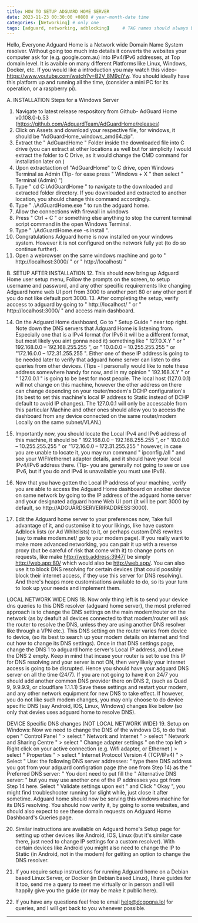 ```yaml
---
title: HOW TO SETUP ADGUARD HOME SERVER
date: 2023-11-23 00:30:00 +0800 # year-month-date time
categories: [Networking] # only one
tags: [adguard, networking, adblocking]     # TAG names should always be lowercase
---
```

Hello, Everyone Adguard Home is a Network wide Domain Name System resolver. Without going too much into details it converts the websites your computer ask for (e.g. google.com.au) into IPv4/IPv6 addresses, at Top domain level. It is avaible on many different Platforms like Linux, Windows, Docker, etc. If you would like a introduction you may watch this video- https://www.youtube.com/watch?v=B2V_8M9cjYw. You should ideally have this platform up and running all the time, (consider a mini PC for its operation, or a raspberry pi).

A. INSTALLATION Steps for a Windows Server 
1. Navigate to latest release respository from Github- AdGuard Home v0.108.0-b.53 (https://github.com/AdguardTeam/AdGuardHome/releases)
2. Click on Assets and download your respective file, for windows, it should be "AdGuardHome_windows_amd64.zip". 
3. Extract the " AdGuardHome " Folder inside the downloaded file into C drive (you can extract at other locations as well but for simplicity I would extract the folder to C Drive, as it would change the CMD command for installation later on.)
4. Upon extractaction of "AdGuardHome" to C drive, open Windows Terminal as Admin (Tip- for ease press " Windows + X " then select " Terminal (Admin) ")
5. Type " cd C:\AdGuardHome " to navigate to the downloaded and extracted folder directory. If you downloaded and extracted to another location, you should change this command accordingly. 
6. Type " .\AdGuardHome.exe " to run the adguard home.
7. Allow the connections with firewall in windows
8. Press " Ctrl + C " or something else anything to stop the current terminal script command in the open Windows Terminal.
9. Type " .\AdGuardHome.exe -s install ". 
10. Congratulations Adguard home is now installed on your windows system. However it is not configured on the network fully yet (to do so continue further).
11. Open a webrowser on the same windows machine and go to " http://localhost:3000/ " or " http://localhost/ "

B. SETUP AFTER INSTALLATION
12. This should now bring up Adguard Home user setup menu, Follow the prompts on the screen, to setup username and password, and any other specific requirements like changing Adguard home web UI port from 3000 to another port 80 or any other port if you do not like default port 3000. 
13. After completing the setup, verify acccess to adguard by going to " http://localhost/ " or " http://localhost:3000/ " and access main dashboard.

14. On the Adguard Home dashboard, Go to " Setup Guide " near top right. Note down the DNS servers that Adguard Home is listening from. Especially one that is a IPv4 format (for IPv6 it will be a different format, but most likely you aint gonna need it) something like " 127.0.X.Y " or " 192.168.0.0 – 192.168.255.255 ", or " 10.0.0.0 – 10.255.255.255 " or "172.16.0.0 – 172.31.255.255 ". Either one of these IP address is going to be needed later to verify that adguard home server can listen to dns queries from other devices. (Tips - I personally would like to note these address somewhere handy for now, and in my opinion " 192.168.X.Y " or " 127.0.0.1 " is going to be best for most people. The local host (127.0.0.1) will not change on this machine, however the other address on there can change depending on your router/modem's DCHP configuration's (its best to set this machine's local IP address to Static instead of DCHP default to avoid IP changes). The 127.0.0.1 will only be accessable from this particular Machine and other ones should allow you to access the dashboard from any device connected on the same router/modem Locally on the same subnet/VLAN.)

15. Importantly now, you should locate the Local IPv4 and IPv6 address of this machine, it should be " 192.168.0.0 – 192.168.255.255 ", or " 10.0.0.0 – 10.255.255.255 " or "172.16.0.0 – 172.31.255.255 " however, in case you are unable to locate it, you may run command "  ipconfig /all " and see your WIFI/ethernet adaptor details, and it should have your local IPv4/IPv6 address there. (Tip- you are generally not going to see or use IPv6, but if you do and IPv4 is unavailable you must use IPv6). 

16. Now that you have gotten the Local IP address of your machine, verify you are able to access the Adguard Home dashboard on another device on same network by going to the IP address of the adguard home server and your designated adguard home Web UI port (it will be port 3000 by default, so http://ADGUARDSERVERIPADDRESS:3000).

17. Edit the Adguard home server to your preferences now, Take full advantage of it, and customise it to your likings, like have custom Adblock lists (or Ad Whitelists) to it, or perhaps custom DNS rewrites (say to make modem.net/ go to your modem page). 
If you really want to make more advanced networking, you can pair it up with a reverse proxy (but be careful of risk that come with it) to change ports on requests, like make http://web.address:3947/ be simply http://web.app:80/ which would also be http://web.app/. 
You can also use it to block DNS resolving for certain devices (that could possibly block their internet access, if they use this server for DNS resolving). 
And there's heaps more customisations available to do, so its your turn to look up your needs and implement them.

LOCAL NETWORK WIDE DNS
18. Now only thing left is to send your device dns queries to this DNS resolver (adguard home server), the most preferred approach is to change the DNS settings on the main modem/router on the network (as by deafult all devices connected to that modem/router will ask the router to resolve the DNS, unless they are using another DNS resolver like through a VPN etc.).
This DNS setting on the router varies from device to device, (so its best to search up your modem details on internet and find out how to change its DNS settings). 
Once in that DNS settings page, change the DNS 1 to adguard home server's Local IP address, and Leave the DNS 2 empty. Keep in mind that incase your router is set to use this IP for DNS resolving and your server is not ON, then very likely your internet access is going to be disrupted. Hence you should have your adguard DNS server on all the time (24/7). If you are not going to have it on 24/7 you should add another common DNS provider there on DNS 2, (such as Quad 9, 9.9.9.9, or cloudflare 1.1.1.1) 
Save these settings and restart your modem, and any other network equipment for new DNS to take effect.
If however, you do not like such modem changes, you may only choose to do device specific DNS (say Android, IOS, Linux, Windows) changes like below (so only that devies uses adguard home to resolve DNS).  

DEVICE Specific DNS changes (NOT LOCAL NETWORK WIDE)
19. Setup on Windows:
Now we need to change the DNS of the windows OS, to do that open " Control Panel " > select " Network and Internet " > select " Network and Sharing Centre " > select " Change adapter settings " on the top left > Right click on your active connection (e.g. Wifi adapter, or Ethernet ) > select " Properties " > select " Internet Protocol Version 4 (TCP/lPv4) " > Select " Use: the following DNS server addresses: " type there DNS address you got from your adguard configration page (the one from Step 14) as the " Preferred DNS server: "
You dont need to put fill the " Alternative DNS server: " but you may use another one of the iP addresses you got from Step 14 here.
Select " Validate settings upon exit " and Click " Okay ", you might find troubleshooter running for slight while, just close it after sometime. 
Adguard home should now be serving this windows machine for its DNS resolving. You should now verify it, by going to some websites, and should also expect to see these domain requests on Adguard Home Dashboard's Queries page.

20. Similar instructions are available on Adguard home's Setup page for setting up other devices like Android, IOS, Linux (but it's similar case there, just need to change IP settings for a custom resolver). With certain devices like Android you might also need to change the IP to Static (in Android, not in the modem) for getting an option to change the DNS resolver.

21. If you require setup instructions for running Adguard home on a Debian based Linux Server, or Docker (in Debian based Linux), I have guides for it too, send me a query to meet me virtually or in person and I will happily give you the guide (or may be make it public here).

22. If you have any questions feel free to email help@dcgogna.lol for queries, and I will get back to you whenever possible.
---